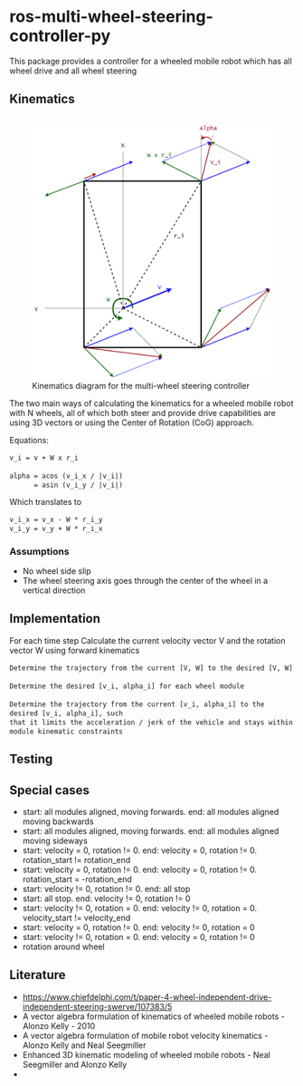 # ros-multi-wheel-steering-controller-py

This package provides a controller for a wheeled mobile robot which has all wheel drive and all
wheel steering


## Kinematics

<figure
    style="float:left"
    width="560"
    height="315">
<img alt="Kinematics diagram for the multi-wheel steering controller" src="doc/kinematics.png" />
<figcaption>Kinematics diagram for the multi-wheel steering controller</figcaption>
</figure>

The two main ways of calculating the kinematics for a wheeled mobile robot with N wheels, all of
which both steer and provide drive capabilities are using 3D vectors or using the Center of Rotation (CoG)
approach.


Equations:

    v_i = v + W x r_i

    alpha = acos (v_i_x / |v_i|)
          = asin (v_i_y / |v_i|)

Which translates to

    v_i_x = v_x - W * r_i_y
    v_i_y = v_y + W * r_i_x


### Assumptions

- No wheel side slip
- The wheel steering axis goes through the center of the wheel in a vertical direction


## Implementation

For each time step
    Calculate the current velocity vector V and the rotation vector W using forward kinematics

    Determine the trajectory from the current [V, W] to the desired [V, W]

    Determine the desired [v_i, alpha_i] for each wheel module

    Determine the trajectory from the current [v_i, alpha_i] to the desired [v_i, alpha_i], such
    that it limits the acceleration / jerk of the vehicle and stays within module kinematic constraints


## Testing





## Special cases

- start: all modules aligned, moving forwards. end: all modules aligned moving backwards
- start: all modules aligned, moving forwards. end: all modules aligned moving sideways
- start: velocity = 0, rotation != 0. end: velocity = 0, rotation != 0. rotation_start != rotation_end
- start: velocity = 0, rotation != 0. end: velocity = 0, rotation != 0. rotation_start = -rotation_end
- start: velocity != 0, rotation != 0. end: all stop
- start: all stop. end: velocity != 0, rotation != 0
- start: velocity != 0, rotation = 0. end: velocity != 0, rotation = 0. velocity_start != velocity_end
- start: velocity = 0, rotation != 0. end: velocity != 0, rotation = 0
- start: velocity != 0, rotation = 0. end: velocity = 0, rotation != 0
- rotation around wheel


## Literature

- <https://www.chiefdelphi.com/t/paper-4-wheel-independent-drive-independent-steering-swerve/107383/5>
- A vector algebra formulation of kinematics of wheeled mobile robots - Alonzo Kelly - 2010
- A vector algebra formulation of mobile robot velocity kinematics - Alonzo Kelly and Neal Seegmiller
- Enhanced 3D kinematic modeling of wheeled mobile robots - Neal Seegmiller and Alonzo Kelly
-